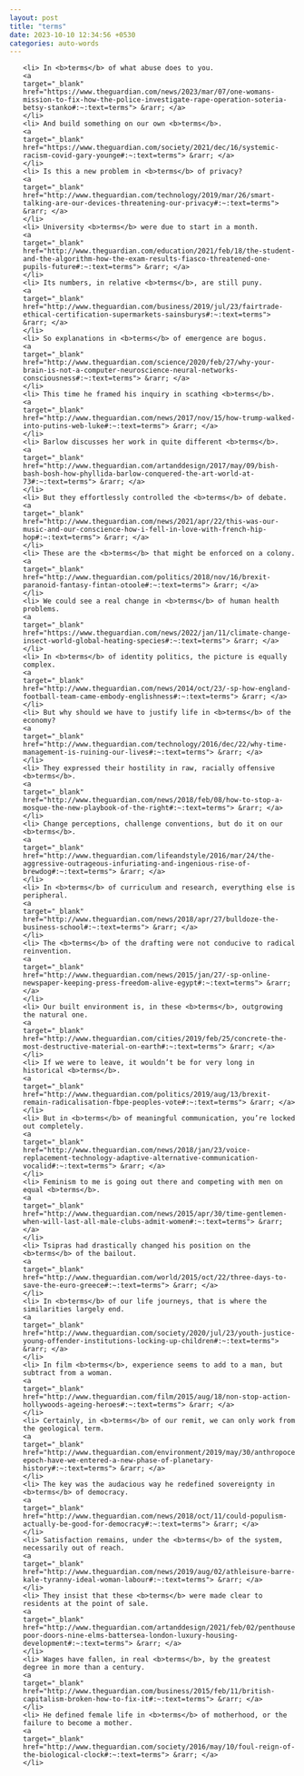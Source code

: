 ```yaml
---
layout: post
title: "terms"
date: 2023-10-10 12:34:56 +0530
categories: auto-words
---
```

<ol>

    <li> In <b>terms</b> of what abuse does to you.
    <a 
    target="_blank" 
    href="https://www.theguardian.com/news/2023/mar/07/one-womans-mission-to-fix-how-the-police-investigate-rape-operation-soteria-betsy-stanko#:~:text=terms"> &rarr; </a>
    </li>
    <li> And build something on our own <b>terms</b>.
    <a 
    target="_blank" 
    href="https://www.theguardian.com/society/2021/dec/16/systemic-racism-covid-gary-younge#:~:text=terms"> &rarr; </a>
    </li>
    <li> Is this a new problem in <b>terms</b> of privacy?
    <a 
    target="_blank" 
    href="http://www.theguardian.com/technology/2019/mar/26/smart-talking-are-our-devices-threatening-our-privacy#:~:text=terms"> &rarr; </a>
    </li>
    <li> University <b>terms</b> were due to start in a month.
    <a 
    target="_blank" 
    href="http://www.theguardian.com/education/2021/feb/18/the-student-and-the-algorithm-how-the-exam-results-fiasco-threatened-one-pupils-future#:~:text=terms"> &rarr; </a>
    </li>
    <li> Its numbers, in relative <b>terms</b>, are still puny.
    <a 
    target="_blank" 
    href="http://www.theguardian.com/business/2019/jul/23/fairtrade-ethical-certification-supermarkets-sainsburys#:~:text=terms"> &rarr; </a>
    </li>
    <li> So explanations in <b>terms</b> of emergence are bogus.
    <a 
    target="_blank" 
    href="http://www.theguardian.com/science/2020/feb/27/why-your-brain-is-not-a-computer-neuroscience-neural-networks-consciousness#:~:text=terms"> &rarr; </a>
    </li>
    <li> This time he framed his inquiry in scathing <b>terms</b>.
    <a 
    target="_blank" 
    href="http://www.theguardian.com/news/2017/nov/15/how-trump-walked-into-putins-web-luke#:~:text=terms"> &rarr; </a>
    </li>
    <li> Barlow discusses her work in quite different <b>terms</b>.
    <a 
    target="_blank" 
    href="http://www.theguardian.com/artanddesign/2017/may/09/bish-bash-bosh-how-phyllida-barlow-conquered-the-art-world-at-73#:~:text=terms"> &rarr; </a>
    </li>
    <li> But they effortlessly controlled the <b>terms</b> of debate.
    <a 
    target="_blank" 
    href="http://www.theguardian.com/news/2021/apr/22/this-was-our-music-and-our-conscience-how-i-fell-in-love-with-french-hip-hop#:~:text=terms"> &rarr; </a>
    </li>
    <li> These are the <b>terms</b> that might be enforced on a colony.
    <a 
    target="_blank" 
    href="http://www.theguardian.com/politics/2018/nov/16/brexit-paranoid-fantasy-fintan-otoole#:~:text=terms"> &rarr; </a>
    </li>
    <li> We could see a real change in <b>terms</b> of human health problems.
    <a 
    target="_blank" 
    href="https://www.theguardian.com/news/2022/jan/11/climate-change-insect-world-global-heating-species#:~:text=terms"> &rarr; </a>
    </li>
    <li> In <b>terms</b> of identity politics, the picture is equally complex.
    <a 
    target="_blank" 
    href="http://www.theguardian.com/news/2014/oct/23/-sp-how-england-football-team-came-embody-englishness#:~:text=terms"> &rarr; </a>
    </li>
    <li> But why should we have to justify life in <b>terms</b> of the economy?
    <a 
    target="_blank" 
    href="http://www.theguardian.com/technology/2016/dec/22/why-time-management-is-ruining-our-lives#:~:text=terms"> &rarr; </a>
    </li>
    <li> They expressed their hostility in raw, racially offensive <b>terms</b>.
    <a 
    target="_blank" 
    href="http://www.theguardian.com/news/2018/feb/08/how-to-stop-a-mosque-the-new-playbook-of-the-right#:~:text=terms"> &rarr; </a>
    </li>
    <li> Change perceptions, challenge conventions, but do it on our <b>terms</b>.
    <a 
    target="_blank" 
    href="http://www.theguardian.com/lifeandstyle/2016/mar/24/the-aggressive-outrageous-infuriating-and-ingenious-rise-of-brewdog#:~:text=terms"> &rarr; </a>
    </li>
    <li> In <b>terms</b> of curriculum and research, everything else is peripheral.
    <a 
    target="_blank" 
    href="http://www.theguardian.com/news/2018/apr/27/bulldoze-the-business-school#:~:text=terms"> &rarr; </a>
    </li>
    <li> The <b>terms</b> of the drafting were not conducive to radical reinvention.
    <a 
    target="_blank" 
    href="http://www.theguardian.com/news/2015/jan/27/-sp-online-newspaper-keeping-press-freedom-alive-egypt#:~:text=terms"> &rarr; </a>
    </li>
    <li> Our built environment is, in these <b>terms</b>, outgrowing the natural one.
    <a 
    target="_blank" 
    href="http://www.theguardian.com/cities/2019/feb/25/concrete-the-most-destructive-material-on-earth#:~:text=terms"> &rarr; </a>
    </li>
    <li> If we were to leave, it wouldn’t be for very long in historical <b>terms</b>.
    <a 
    target="_blank" 
    href="http://www.theguardian.com/politics/2019/aug/13/brexit-remain-radicalisation-fbpe-peoples-vote#:~:text=terms"> &rarr; </a>
    </li>
    <li> But in <b>terms</b> of meaningful communication, you’re locked out completely.
    <a 
    target="_blank" 
    href="http://www.theguardian.com/news/2018/jan/23/voice-replacement-technology-adaptive-alternative-communication-vocalid#:~:text=terms"> &rarr; </a>
    </li>
    <li> Feminism to me is going out there and competing with men on equal <b>terms</b>.
    <a 
    target="_blank" 
    href="http://www.theguardian.com/news/2015/apr/30/time-gentlemen-when-will-last-all-male-clubs-admit-women#:~:text=terms"> &rarr; </a>
    </li>
    <li> Tsipras had drastically changed his position on the <b>terms</b> of the bailout.
    <a 
    target="_blank" 
    href="http://www.theguardian.com/world/2015/oct/22/three-days-to-save-the-euro-greece#:~:text=terms"> &rarr; </a>
    </li>
    <li> In <b>terms</b> of our life journeys, that is where the similarities largely end.
    <a 
    target="_blank" 
    href="http://www.theguardian.com/society/2020/jul/23/youth-justice-young-offender-institutions-locking-up-children#:~:text=terms"> &rarr; </a>
    </li>
    <li> In film <b>terms</b>, experience seems to add to a man, but subtract from a woman.
    <a 
    target="_blank" 
    href="http://www.theguardian.com/film/2015/aug/18/non-stop-action-hollywoods-ageing-heroes#:~:text=terms"> &rarr; </a>
    </li>
    <li> Certainly, in <b>terms</b> of our remit, we can only work from the geological term.
    <a 
    target="_blank" 
    href="http://www.theguardian.com/environment/2019/may/30/anthropocene-epoch-have-we-entered-a-new-phase-of-planetary-history#:~:text=terms"> &rarr; </a>
    </li>
    <li> The key was the audacious way he redefined sovereignty in <b>terms</b> of democracy.
    <a 
    target="_blank" 
    href="http://www.theguardian.com/news/2018/oct/11/could-populism-actually-be-good-for-democracy#:~:text=terms"> &rarr; </a>
    </li>
    <li> Satisfaction remains, under the <b>terms</b> of the system, necessarily out of reach.
    <a 
    target="_blank" 
    href="http://www.theguardian.com/news/2019/aug/02/athleisure-barre-kale-tyranny-ideal-woman-labour#:~:text=terms"> &rarr; </a>
    </li>
    <li> They insist that these <b>terms</b> were made clear to residents at the point of sale.
    <a 
    target="_blank" 
    href="http://www.theguardian.com/artanddesign/2021/feb/02/penthouses-poor-doors-nine-elms-battersea-london-luxury-housing-development#:~:text=terms"> &rarr; </a>
    </li>
    <li> Wages have fallen, in real <b>terms</b>, by the greatest degree in more than a century.
    <a 
    target="_blank" 
    href="http://www.theguardian.com/business/2015/feb/11/british-capitalism-broken-how-to-fix-it#:~:text=terms"> &rarr; </a>
    </li>
    <li> He defined female life in <b>terms</b> of motherhood, or the failure to become a mother.
    <a 
    target="_blank" 
    href="http://www.theguardian.com/society/2016/may/10/foul-reign-of-the-biological-clock#:~:text=terms"> &rarr; </a>
    </li>
